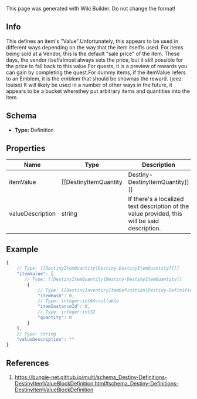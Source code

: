 <span class="wiki-builder">This page was generated with Wiki Builder. Do not change the format!</span>

## Info
This defines an item's &quot;Value&quot;.Unfortunately, this appears to be used in different ways depending on the way that the item itselfis used. For items being sold at a Vendor, this is the default &quot;sale price&quot; of the item.  These days, the vendor itselfalmost always sets the price, but it still possible for the price to fall back to this value.For quests, it is a preview of rewards you can gain by completing the quest.For dummy items, if the itemValue refers to an Emblem, it is the emblem that should be shownas the reward. (jeez louise) It will likely be used in a number of other ways in the future, it appears to be a bucket wherethey put arbitrary items and quantities into the item.

## Schema
* **Type:** Definition

## Properties
Name | Type | Description
---- | ---- | -----------
itemValue | [[DestinyItemQuantity|Destiny-DestinyItemQuantity]][] | References to the items that make up this item's &quot;value&quot;, and the quantity.
valueDescription | string | If there's a localized text description of the value provided, this will be said description.

## Example
```javascript
{
    // Type: [[DestinyItemQuantity|Destiny-DestinyItemQuantity]][]
    "itemValue": [
       // Type: [[DestinyItemQuantity|Destiny-DestinyItemQuantity]]
        {
            // Type: [[DestinyInventoryItemDefinition|Destiny-Definitions-DestinyInventoryItemDefinition]]:ManifestDefinition:integer:uint32
            "itemHash": 0,
            // Type: integer:int64:nullable
            "itemInstanceId": 0,
            // Type: integer:int32
            "quantity": 0
        }
    ],
    // Type: string
    "valueDescription": ""
}

```

## References
1. https://bungie-net.github.io/multi/schema_Destiny-Definitions-DestinyItemValueBlockDefinition.html#schema_Destiny-Definitions-DestinyItemValueBlockDefinition
